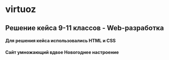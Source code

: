 # virtuoz
## Решение кейса 9-11 классов - Web-разработка
#### Для решения кейса использовались HTML и CSS
#### Сайт умножающий вдвое Новогоднее настроение
